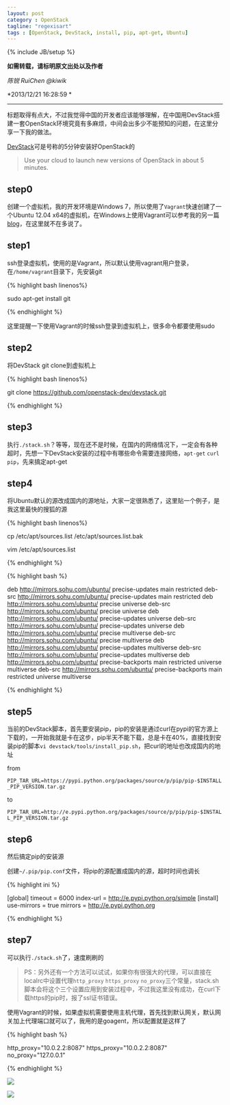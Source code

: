 ```yaml
---
layout: post
category : OpenStack
tagline: "regexisart"
tags : [OpenStack, DevStack, install, pip, apt-get, Ubuntu]
---
```

{% include JB/setup %}

**如需转载，请标明原文出处以及作者**

*陈锐 RuiChen @kiwik*

*2013/12/21 16:28:59 *

----------


标题取得有点大，不过我觉得中国的开发者应该能够理解，在中国用DevStack搭建一套OpenStack环境究竟有多麻烦，中间会出多少不能预知的问题，在这里分享一下我的做法。

[DevStack](http://devstack.org/guides/single-vm.html)可是号称的5分钟安装好OpenStack的
> Use your cloud to launch new versions of OpenStack in about 5 minutes.

## step0

创建一个虚拟机，我的开发环境是Windows 7，所以使用了`Vagrant`快速创建了一个Ubuntu 12.04 x64的虚拟机，在Windows上使用Vagrant可以参考我的另一篇[blog](http://kiwik.github.io/openstack/2013/12/22/%E4%BD%BF%E7%94%A8Vagrant%E5%92%8Cwin-sshfs%E6%94%AF%E6%8C%81OpenStack%E5%BC%80%E5%8F%91/)，在这里就不在多说了。

## step1

ssh登录虚拟机，使用的是Vagrant，所以默认使用vagrant用户登录，在`/home/vagrant`目录下，先安装git

{% highlight bash linenos%}

sudo apt-get install git

{% endhighlight %}

这里提醒一下使用Vagrant的时候ssh登录到虚拟机上，很多命令都要使用sudo

## step2

将DevStack git clone到虚拟机上

{% highlight bash linenos%}

git clone https://github.com/openstack-dev/devstack.git

{% endhighlight %}

## step3

执行`./stack.sh`？等等，现在还不是时候，在国内的网络情况下，一定会有各种超时，先想一下DevStack安装的过程中有哪些命令需要连接网络，`apt-get` `curl` `pip`，先来搞定apt-get

## step4

将Ubuntu默认的源改成国内的源地址，大家一定很熟悉了，这里贴一个例子，是我这里最快的搜狐的源

{% highlight bash linenos%}

cp /etc/apt/sources.list /etc/apt/sources.list.bak

vim /etc/apt/sources.list

{% endhighlight %}

{% highlight bash %}

deb http://mirrors.sohu.com/ubuntu/ precise-updates main restricted
deb-src http://mirrors.sohu.com/ubuntu/ precise-updates main restricted
deb http://mirrors.sohu.com/ubuntu/ precise universe
deb-src http://mirrors.sohu.com/ubuntu/ precise universe
deb http://mirrors.sohu.com/ubuntu/ precise-updates universe
deb-src http://mirrors.sohu.com/ubuntu/ precise-updates universe
deb http://mirrors.sohu.com/ubuntu/ precise multiverse
deb-src http://mirrors.sohu.com/ubuntu/ precise multiverse
deb http://mirrors.sohu.com/ubuntu/ precise-updates multiverse
deb-src http://mirrors.sohu.com/ubuntu/ precise-updates multiverse
deb http://mirrors.sohu.com/ubuntu/ precise-backports main restricted universe multiverse
deb-src http://mirrors.sohu.com/ubuntu/ precise-backports main restricted universe multiverse

{% endhighlight %}

## step5

当前的DevStack脚本，首先要安装pip，pip的安装是通过curl在pypi的官方源上下载的，一开始我就是卡在这步，pip半天不能下载，总是卡在40%，直接找到安装pip的脚本`vi devstack/tools/install_pip.sh`，把curl的地址也改成国内的地址

from

`PIP_TAR_URL=https://pypi.python.org/packages/source/p/pip/pip-$INSTALL_PIP_VERSION.tar.gz`

to

`PIP_TAR_URL=http://e.pypi.python.org/packages/source/p/pip/pip-$INSTALL_PIP_VERSION.tar.gz`

##  step6

然后搞定pip的安装源

创建`~/.pip/pip.conf`文件，将pip的源配置成国内的源，超时时间也调长

{% highlight ini %}

[global]
timeout = 6000
index-url = http://e.pypi.python.org/simple
[install]
use-mirrors = true
mirrors = http://e.pypi.python.org

{% endhighlight %}


## step7

可以执行`./stack.sh`了，速度刷刷的


> PS：另外还有一个方法可以试试，如果你有很强大的代理，可以直接在localrc中设置代理`http_proxy` `https_proxy` `no_proxy`三个常量，stack.sh脚本会将这个三个设置应用到安装过程中，不过我这里没有成功，在curl下载https的pip时，报了ssl证书错误。

使用Vagrant的时候，如果虚拟机需要使用主机代理，首先找到默认网关，默认网关加上代理端口就可以了，我用的是goagent，所以配置就是这样了

{% highlight bash %}

http_proxy="10.0.2.2:8087"
https_proxy="10.0.2.2:8087"
no_proxy="127.0.0.1"

{% endhighlight %}

![][1]

![][2]

[1]: https://raw.github.com/kiwik/kiwik.github.io/master/_posts_images/2013-12-21/1.JPG
[2]: https://raw.github.com/kiwik/kiwik.github.io/master/_posts_images/2013-12-21/2.JPG
